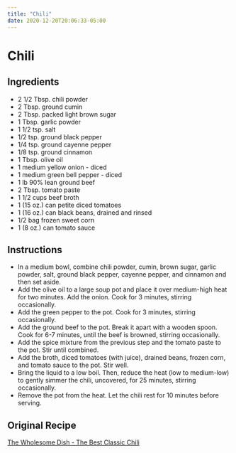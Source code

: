 ```yaml
---
title: "Chili"
date: 2020-12-20T20:06:33-05:00
---
```


# Chili

## Ingredients


- 2 1/2 Tbsp. chili powder
- 2 Tbsp. ground cumin
- 2 Tbsp. packed light brown sugar
- 1 Tbsp. garlic powder
- 1 1/2 tsp. salt
- 1/2 tsp. ground black pepper
- 1/4 tsp. ground cayenne pepper
- 1/8 tsp. ground cinnamon
- 1 Tbsp. olive oil
- 1 medium yellow onion - diced
- 1 medium green bell pepper - diced
- 1 lb 90% lean ground beef
- 2 Tbsp. tomato paste
- 1 1/2 cups beef broth
- 1 (15 oz.) can petite diced tomatoes
- 1 (16 oz.) can black beans, drained and rinsed
- 1/2 bag frozen sweet corn
- 1 (8 oz.) can tomato sauce

## Instructions

- In a medium bowl, combine chili powder, cumin, brown sugar, garlic powder, salt, ground black pepper, cayenne pepper, and cinnamon and then set aside.
- Add the olive oil to a large soup pot and place it over medium-high heat for two minutes. Add the onion. Cook for 3 minutes, stirring occasionally.
- Add the green pepper to the pot. Cook for 3 minutes, stirring occasionally.
- Add the ground beef to the pot. Break it apart with a wooden spoon. Cook for 6-7 minutes, until the beef is browned, stirring occasionally.
- Add the spice mixture from the previous step and the tomato paste  to the pot. Stir until combined.
- Add the broth, diced tomatoes (with juice), drained beans, frozen corn, and tomato sauce to the pot. Stir well.
- Bring the liquid to a low boil. Then, reduce the heat (low to medium-low) to gently simmer the chili, uncovered, for 25 minutes, stirring occasionally.
- Remove the pot from the heat. Let the chili rest for 10 minutes before serving.

## Original Recipe

[The Wholesome Dish - The Best Classic Chili](https://www.thewholesomedish.com/the-best-classic-chili/)
